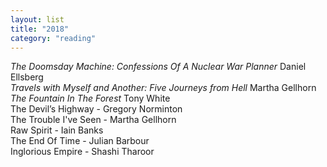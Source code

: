 ```yaml
---
layout: list
title: "2018"
category: "reading"
---
```


<i>The Doomsday Machine: Confessions Of A Nuclear War Planner</i> Daniel Ellsberg  
<i>Travels with Myself and Another: Five Journeys from Hell</i> Martha Gellhorn  
<i>The Fountain In The Forest</i> Tony White  
The Devil’s Highway - Gregory Norminton  
The Trouble I've Seen - Martha Gellhorn  
Raw Spirit - Iain Banks  
The End Of Time - Julian Barbour  
Inglorious Empire - Shashi Tharoor  
